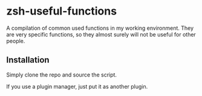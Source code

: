 # zsh-useful-functions
A compilation of common used functions in my working environment. They are very specific functions, so they almost surely will not be useful for other people.

## Installation
Simply clone the repo and source the script.

If you use a plugin manager, just put it as another plugin.
